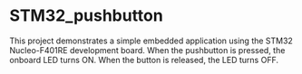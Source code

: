 # STM32_pushbutton
This project demonstrates a simple embedded application using the STM32 Nucleo-F401RE development board. When the pushbutton is pressed, the onboard LED turns ON. When the button is released, the LED turns OFF.
